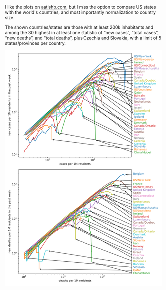 I like the plots on [aatishb.com](https://aatishb.com/covidtrends/), but I miss the option to compare US states with the world's countries, and most importantly normalization to country size.

The shown countries/states are those with at least 200k inhabitants and among the 30 highest in at least one statistic of “new cases”, “total cases”, “new deaths”, and “total deaths”, plus Czechia and Slovakia, with a limit of 5 states/provinces per country.

![](figure.svg)